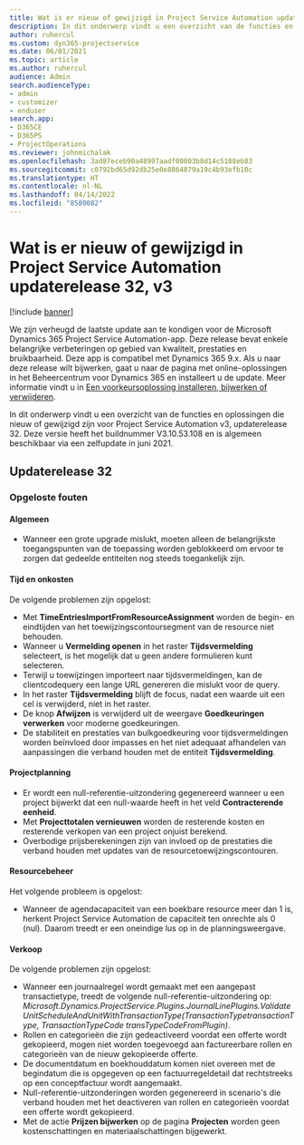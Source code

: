 ```yaml
---
title: Wat is er nieuw of gewijzigd in Project Service Automation updaterelease 32, v3
description: In dit onderwerp vindt u een overzicht van de functies en oplossingen die beschikbaar zijn voor Project Service Automation updaterelease 32, v3.
author: ruhercul
ms.custom: dyn365-projectservice
ms.date: 06/01/2021
ms.topic: article
ms.author: ruhercul
audience: Admin
search.audienceType:
- admin
- customizer
- enduser
search.app:
- D365CE
- D365PS
- ProjectOperations
ms.reviewer: johnmichalak
ms.openlocfilehash: 3ad87eceb90a48997aadf00803b8d14c5108eb83
ms.sourcegitcommit: c0792bd65d92db25e0e8864879a19c4b93efb10c
ms.translationtype: HT
ms.contentlocale: nl-NL
ms.lasthandoff: 04/14/2022
ms.locfileid: "8580082"
---
```

# <a name="whats-new-or-changed-in-project-service-automation-update-release-32-v3"></a>Wat is er nieuw of gewijzigd in Project Service Automation updaterelease 32, v3

[!include [banner](../includes/psa-now-project-operations.md)]

We zijn verheugd de laatste update aan te kondigen voor de Microsoft Dynamics 365 Project Service Automation-app. Deze release bevat enkele belangrijke verbeteringen op gebied van kwaliteit, prestaties en bruikbaarheid. Deze app is compatibel met Dynamics 365 9.x. Als u naar deze release wilt bijwerken, gaat u naar de pagina met online-oplossingen in het Beheercentrum voor Dynamics 365 en installeert u de update. Meer informatie vindt u in [Een voorkeursoplossing installeren, bijwerken of verwijderen](/power-platform/admin/install-remove-preferred-solution).

In dit onderwerp vindt u een overzicht van de functies en oplossingen die nieuw of gewijzigd zijn voor Project Service Automation v3, updaterelease 32. Deze versie heeft het buildnummer V3.10.53.108 en is algemeen beschikbaar via een zelfupdate in juni 2021.

## <a name="update-release-32"></a>Updaterelease 32

### <a name="bug-fixes"></a>Opgeloste fouten

#### <a name="general"></a>Algemeen

- Wanneer een grote upgrade mislukt, moeten alleen de belangrijkste toegangspunten van de toepassing worden geblokkeerd om ervoor te zorgen dat gedeelde entiteiten nog steeds toegankelijk zijn.

#### <a name="time-and-expense"></a>Tijd en onkosten

De volgende problemen zijn opgelost:

- Met **TimeEntriesImportFromResourceAssignment** worden de begin- en eindtijden van het toewijzingscontoursegment van de resource niet behouden.
- Wanneer u **Vermelding openen** in het raster **Tijdsvermelding** selecteert, is het mogelijk dat u geen andere formulieren kunt selecteren.
- Terwijl u toewijzingen importeert naar tijdsvermeldingen, kan de clientcodequery een lange URL genereren die mislukt voor de query.
- In het raster **Tijdsvermelding** blijft de focus, nadat een waarde uit een cel is verwijderd, niet in het raster.
- De knop **Afwijzen** is verwijderd uit de weergave **Goedkeuringen verwerken** voor moderne goedkeuringen.
- De stabiliteit en prestaties van bulkgoedkeuring voor tijdsvermeldingen worden beïnvloed door impasses en het niet adequaat afhandelen van aanpassingen die verband houden met de entiteit **Tijdsvermelding**.

#### <a name="project-planning"></a>Projectplanning

- Er wordt een null-referentie-uitzondering gegenereerd wanneer u een project bijwerkt dat een null-waarde heeft in het veld **Contracterende eenheid**.
- Met **Projecttotalen vernieuwen** worden de resterende kosten en resterende verkopen van een project onjuist berekend.
- Overbodige prijsberekeningen zijn van invloed op de prestaties die verband houden met updates van de resourcetoewijzingscontouren.

#### <a name="resource-management"></a>Resourcebeheer

Het volgende probleem is opgelost:

- Wanneer de agendacapaciteit van een boekbare resource meer dan 1 is, herkent Project Service Automation de capaciteit ten onrechte als 0 (nul). Daarom treedt er een oneindige lus op in de planningsweergave.

#### <a name="sales"></a>Verkoop

De volgende problemen zijn opgelost:

- Wanneer een journaalregel wordt gemaakt met een aangepast transactietype, treedt de volgende null-referentie-uitzondering op: *Microsoft.Dynamics.ProjectService.Plugins.JournalLinePlugins.ValidateUnitScheduleAndUnitWithTransactionType(TransactionTypetransactionType, TransactionTypeCode transTypeCodeFromPlugin)*.
- Rollen en categorieën die zijn gedeactiveerd voordat een offerte wordt gekopieerd, mogen niet worden toegevoegd aan factureerbare rollen en categorieën van de nieuw gekopieerde offerte.
- De documentdatum en boekhouddatum komen niet overeen met de begindatum die is opgegeven op een factuurregeldetail dat rechtstreeks op een conceptfactuur wordt aangemaakt.
- Null-referentie-uitzonderingen worden gegenereerd in scenario's die verband houden met het deactiveren van rollen en categorieën voordat een offerte wordt gekopieerd.
- Met de actie **Prijzen bijwerken** op de pagina **Projecten** worden geen kostenschattingen en materiaalschattingen bijgewerkt.
